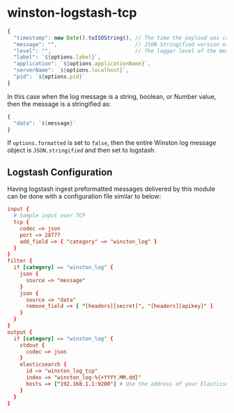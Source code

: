 # winston-logstash-tcp


```js
{
  "timestamp": new Date().toISOString(), // The time the payload was created
  "message": "",                         // JSON Stringified version of your message
  "level": "",                           // The logger level of the message
  "label": `${options.label}`,
  "application": `${options.applicationName}`,
  "serverName": `${options.localhost}`,
  "pid": `${options.pid}`
}
```

In this case when the log message is a string, boolean, or Number value, then the message is a stringified as:
```js
{
  "data": `${message}`
}
```

If `options.formatted` is set to `false`, then the entire Winston log message object is `JSON.stringified` and then set to logstash.

## Logstash Configuration
Having logstash ingest preformatted messages delivered by this module can be done with a configuration file similar to below:
```conf
input {
  # Sample input over TCP
  tcp {
    codec => json
    port => 28777
    add_field => { "category" => "winston_log" }
  }
}
filter {
  if [category] == "winston_log" {
    json {
      source => "message"
    }
    json {
      source => "data"
      remove_field => [ "[headers][secret]", "[headers][apikey]" ]
    }
  }
}
output {
  if [category] == "winston_log" {
    stdout {
      codec => json
    }
    elasticsearch {
      id => "winston_log_tcp"
      index => "winston_log-%{+YYYY.MM.dd}"
      hosts => ["192.168.1.1:9200"] # Use the address of your Elasticsearch server
    }
  }
}

